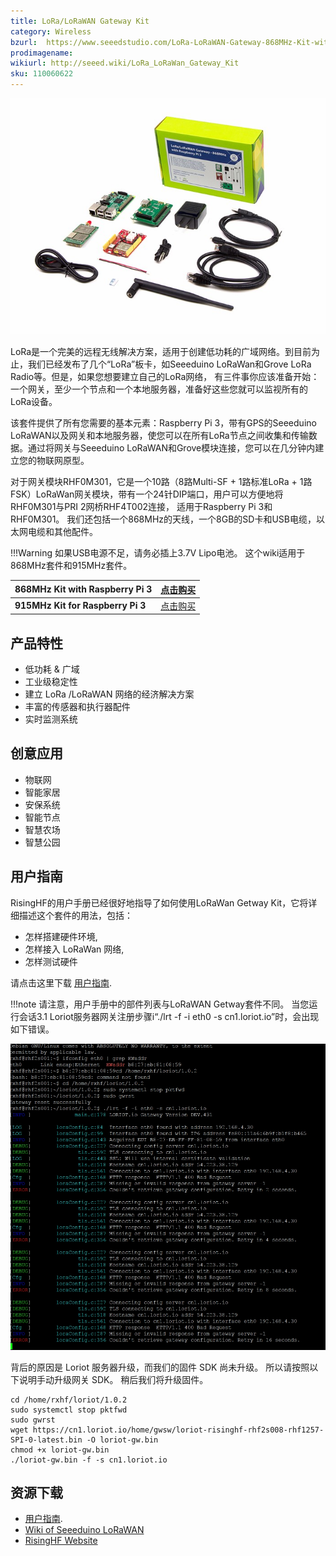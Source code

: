 ```yaml
---
title: LoRa/LoRaWAN Gateway Kit
category: Wireless
bzurl:  https://www.seeedstudio.com/LoRa-LoRaWAN-Gateway-868MHz-Kit-with-Raspberry-Pi-3-p-2823.html
prodimagename:
wikiurl: http://seeed.wiki/LoRa_LoRaWan_Gateway_Kit
sku: 110060622
---
```

![](https://github.com/SeeedDocument/LoRaWAN_Gateway-868MHz_Kit_with_Raspberry_Pi_3/raw/master/img/LoraWan%20Getway%20868MHz.jpg)

LoRa是一个完美的远程无线解决方案，适用于创建低功耗的广域网络。到目前为止，我们已经发布了几个“LoRa”板卡，如Seeeduino LoRaWan和Grove LoRa Radio等。但是，如果您想要建立自己的LoRa网络， 有三件事你应该准备开始：一个网关，至少一个节点和一个本地服务器，准备好这些您就可以监视所有的LoRa设备。

该套件提供了所有您需要的基本元素：Raspberry Pi 3，带有GPS的Seeeduino LoRaWAN以及网关和本地服务器，使您可以在所有LoRa节点之间收集和传输数据。通过将网关与Seeeduino LoRaWAN和Grove模块连接，您可以在几分钟内建立您的物联网原型。


对于网关模块RHF0M301，它是一个10路（8路Multi-SF + 1路标准LoRa + 1路FSK）LoRaWan网关模块，带有一个24针DIP端口，用户可以方便地将RHF0M301与PRI 2网桥RHF4T002连接， 适用于Raspberry Pi 3和RHF0M301。 我们还包括一个868MHz的天线，一个8GB的SD卡和USB电缆，以太网电缆和其他配件。


!!!Warning
    如果USB电源不足，请务必插上3.7V Lipo电池。 这个wiki适用于868MHz套件和915MHz套件。


|868MHz Kit with Raspberry Pi 3|[点击购买](https://item.taobao.com/item.htm?spm=686.1000925.0.0.469201394xUCHl&id=556011454000)|
|---|---|
|**915MHz Kit for Raspberry Pi 3**|[点击购买](https://item.taobao.com/item.htm?spm=a1z10.3-c.w4002-11172317909.10.7b284f1ey1OhJW&id=556004613634)|

## 产品特性
- 低功耗 & 广域
- 工业级稳定性
- 建立 LoRa /LoRaWAN 网络的经济解决方案
- 丰富的传感器和执行器配件
- 实时监测系统

## 创意应用
- 物联网
- 智能家居
- 安保系统
- 智能节点
- 智慧农场
- 智慧公园

## 用户指南
RisingHF的用户手册已经很好地指导了如何使用LoRaWan Getway Kit，它将详细描述这个套件的用法，包括：
-  怎样搭建硬件环境,
-  怎样接入 LoRaWan 网络,
-  怎样测试硬件

请点击这里下载 [用户指南](https://github.com/SeeedDocument/LoRaWAN_Gateway-868MHz_Kit_with_Raspberry_Pi_3/raw/master/res/%5BRHF-UM01649%5DIoT%20Discovery%20User%20Manual-seeed-v2.1.pdf).

!!!note
    请注意，用户手册中的部件列表与LoRaWAN Getway套件不同。 当您运行会话3.1 Loriot服务器网关注册步骤i“./lrt -f -i eth0 -s cn1.loriot.io”时，会出现如下错误。

![](https://github.com/SeeedDocument/LoRaWAN_Gateway-868MHz_Kit_with_Raspberry_Pi_3/raw/master/img/Gateway_error.jpg)

背后的原因是 Loriot 服务器升级，而我们的固件 SDK 尚未升级。 所以请按照以下说明手动升级网关 SDK。 稍后我们将升级固件。

```
cd /home/rxhf/loriot/1.0.2
sudo systemctl stop pktfwd
sudo gwrst
wget https://cn1.loriot.io/home/gwsw/loriot-risinghf-rhf2s008-rhf1257-SPI-0-latest.bin -O loriot-gw.bin
chmod +x loriot-gw.bin
./loriot-gw.bin -f -s cn1.loriot.io

```

## 资源下载
- [用户指南](https://github.com/SeeedDocument/LoRaWAN_Gateway-868MHz_Kit_with_Raspberry_Pi_3/raw/master/res/%5BRHF-UM01649%5DIoT%20Discovery%20User%20Manual-seeed-v2.1.pdf).
- [Wiki of Seeeduino LoRaWAN](/Seeeduino_LoRAWAN/)
- [RisingHF Website](http://www.risinghf.com/product/risinghf-iot-dicovery/?lang=en)
